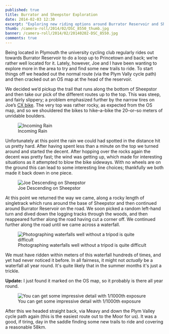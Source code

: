 ```yaml
---
published: true
title: Burrator and Sheepstor Exploration
date: 2014-02-03 12:30
excerpt: "Exploring new riding options around Burrator Reservoir and Sheepstor"
thumb: /camera-roll/2014/02/DSC_8550_thumb.jpg
banner: /camera-roll/2014/02/20140202-DSC_8550.jpg
comments: true
---
```


Being located in Plymouth the university cycling club regularly rides out towards Burrator Reservoir to do a loop up to Princetown and back; we’re rather well located for it. Lately, however, Joe and I have been wanting to explore more in the area to try and find some new trails to ride. To start things off we headed out the normal route (via the Plym Vally cycle path) and then cracked out an OS map at the head of the reservoir.

We decided we’d pickup the trail that runs along the bottom of Sheepstor and then take our pick of the different routes up to the top.  This was steep, and fairly slippery; a problem emphasized further by the narrow tires on Joe’s [CX bike](http://en.wikipedia.org/wiki/Cyclo-cross "Cyclo-cross on Wikiepedia"). The very top was rather rocky, as expected from the OS map, and so we shouldered the bikes to hike–a–bike the 20–or–so meters of unridable boulders.

<figure>
  <img data-src="/assets/camera-roll/2014/02/DSC_8540.jpg" alt="Incoming Rain" />
  <figcaption>Incoming Rain</figcaption>
</figure>

Unfortunately at this point the rain we could had spotted in the distance hit us pretty hard. After having spent less than a minute on the top we turned around and started the decent. After hopping over the rocks again the decent was pretty fast; the wind was getting up, which made for interesting situations as it attempted to blow the bike sideways. With no wheels are on the ground this can lead to some interesting line choices; thankfully we both made it back down in one piece.

<figure>
  <img data-src="/assets/camera-roll/2014/02/DSC_8550.jpg" alt="Joe Descending on Sheepstor" />
  <figcaption>Joe Descending on Sheepstor</figcaption>
</figure>

At this point we returned the way we came, along a rocky length of singletrack which runs around the base of Sheepstor and then continued around Burrator Reservoir on the road. We soon picked a random left-hand turn and dived down the logging tracks through the woods, and then reappeared further along the road having cut a corner off. We continued further along the road until we came across a waterfall.

<figure>
  <img data-src="/assets/camera-roll/2014/02/DSC_8558.jpg" alt="Photographing waterfalls well without a tripod is quite difficult" />
  <figcaption>Photographing waterfalls well without a tripod is quite difficult</figcaption>
</figure>

We must have ridden within meters of this waterfall hundreds of times, and yet had never noticed it before. In all fairness, it might not *actually* be a waterfall all year round. It's quite likely that in the summer months it's just a trickle.

**Update:** I just found it marked on the OS map, so it probably is there all year round.

<figure>
  <img data-src="/assets/camera-roll/2014/02/DSC_8573.jpg" alt="You can get some impressive detail with 1/1000th exposure" />
  <figcaption>You can get some impressive detail with 1/1000th exposure</figcaption>
</figure>

After this we headed straight back, via Meavy and down the Plym Valley cycle path again (this is the easiest route out to the Moor for us). It was a good, if tiring, day in the saddle finding some new trails to ride and covering a reasonable 58km.
